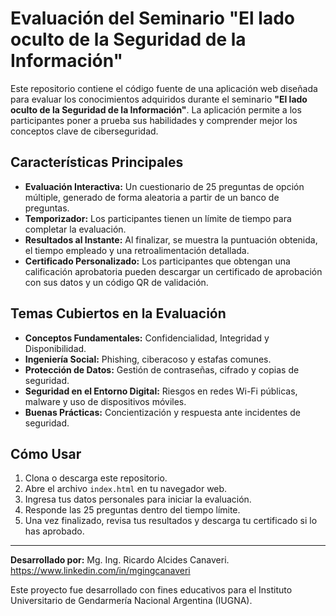 # Evaluación del Seminario "El lado oculto de la Seguridad de la Información"

Este repositorio contiene el código fuente de una aplicación web diseñada para evaluar los conocimientos adquiridos durante el seminario **"El lado oculto de la Seguridad de la Información"**. La aplicación permite a los participantes poner a prueba sus habilidades y comprender mejor los conceptos clave de ciberseguridad.

## Características Principales

* **Evaluación Interactiva:** Un cuestionario de 25 preguntas de opción múltiple, generado de forma aleatoria a partir de un banco de preguntas.
* **Temporizador:** Los participantes tienen un límite de tiempo para completar la evaluación.
* **Resultados al Instante:** Al finalizar, se muestra la puntuación obtenida, el tiempo empleado y una retroalimentación detallada.
* **Certificado Personalizado:** Los participantes que obtengan una calificación aprobatoria pueden descargar un certificado de aprobación con sus datos y un código QR de validación.

## Temas Cubiertos en la Evaluación

* **Conceptos Fundamentales:** Confidencialidad, Integridad y Disponibilidad.
* **Ingeniería Social:** Phishing, ciberacoso y estafas comunes.
* **Protección de Datos:** Gestión de contraseñas, cifrado y copias de seguridad.
* **Seguridad en el Entorno Digital:** Riesgos en redes Wi-Fi públicas, malware y uso de dispositivos móviles.
* **Buenas Prácticas:** Concientización y respuesta ante incidentes de seguridad.

## Cómo Usar

1.  Clona o descarga este repositorio.
2.  Abre el archivo `index.html` en tu navegador web.
3.  Ingresa tus datos personales para iniciar la evaluación.
4.  Responde las 25 preguntas dentro del tiempo límite.
5.  Una vez finalizado, revisa tus resultados y descarga tu certificado si lo has aprobado.

---

**Desarrollado por:** Mg. Ing. Ricardo Alcides Canaveri. https://www.linkedin.com/in/mgingcanaveri 


Este proyecto fue desarrollado con fines educativos para el Instituto Universitario de Gendarmería Nacional Argentina (IUGNA).